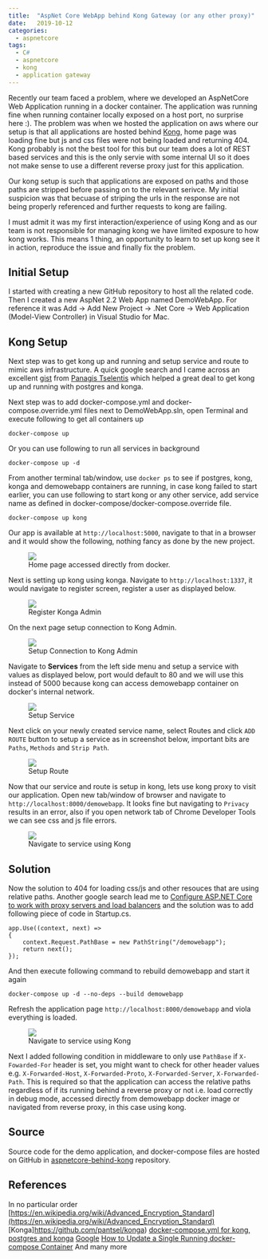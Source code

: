 ```yaml
---
title:  "AspNet Core WebApp behind Kong Gateway (or any other proxy)"
date:   2019-10-12
categories:
  - aspnetcore
tags:
  - C#
  - aspnetcore
  - kong
  - application gateway
---
```

Recently our team faced a problem, where we developed an AspNetCore Web Application running in a docker container. The application was running fine when running container locally exposed on a host port, no surprise here :). The problem was when we hosted the application on aws where our setup is that all applications are hosted behind [Kong](https://konghq.com/kong/), home page was loading fine but js and css files were not being loaded and returning 404. Kong probably is not the best tool for this but our team does a lot of REST based services and this is the only servie with some internal UI so it does not make sense to use a different reverse proxy just for this application.  

Our kong setup is such that applications are exposed on paths and those paths are stripped before passing on to the relevant serivce. My initial suspicion was that becuase of striping the urls in the response are not being properly referenced and further requests to kong are failing.  

I must admit it was my first interaction/experience of using Kong and as our team is not responsible for managing kong we have limited exposure to how kong works. This means 1 thing, an opportunity to learn to set up kong see it in action, reproduce the issue and finally fix the problem.  

## Initial Setup
I started with creating a new GitHub repository to host all the related code. Then I created a new AspNet 2.2 Web App named DemoWebApp. For reference it was Add -> Add New Project -> .Net Core -> Web Application (Model-View Controller) in Visual Studio for Mac.  

## Kong Setup
Next step was to get kong up and running and setup service and route to mimic aws infrastructure. A quick google search and I came across an excellent [gist](https://gist.github.com/pantsel/73d949774bd8e917bfd3d9745d71febf) from [Panagis Tselentis](https://github.com/pantsel) which helped a great deal to get kong up and running with postgres and konga.  

Next step was to add docker-compose.yml and docker-compose.override.yml files next to DemoWebApp.sln, open Terminal and execute following to get all containers up  
```
docker-compose up
```
Or you can use following to run all services in background  
```
docker-compose up -d
```

From another terminal tab/window, use `docker ps` to see if postgres, kong, konga and demowebapp containers are running, in case kong failed to start earlier, you can use following to start kong or any other service, add service name as defined in docker-compose/docker-compose.override file.  
```
docker-compose up kong
```

Our app is available at `http://localhost:5000`, navigate to that in a browser and it would show the following, nothing fancy as done by the new project.  
<figure>
  <a href="/assets/images/2019-10-12/001.png"><img src="/assets/images/2019-10-12/001.png"></a>
  <figcaption>Home page accessed directly from docker.</figcaption>
</figure>

Next is setting up kong using konga. Navigate to `http://localhost:1337`, it would navigate to register screen, register a user as displayed below.  
<figure>
  <a href="/assets/images/2019-10-12/002.png"><img src="/assets/images/2019-10-12/002.png"></a>
  <figcaption>Register Konga Admin</figcaption>
</figure>

On the next page setup connection to Kong Admin.  
<figure>
  <a href="/assets/images/2019-10-12/003.png"><img src="/assets/images/2019-10-12/003.png"></a>
  <figcaption>Setup Connection to Kong Admin</figcaption>
</figure>

Navigate to <strong>Services</strong> from the left side menu and setup a service with values as displayed below, port would default to 80 and we will use this instead of 5000 because kong can access demowebapp container on docker's internal network.  
<figure>
  <a href="/assets/images/2019-10-12/004.png"><img src="/assets/images/2019-10-12/004.png"></a>
  <figcaption>Setup Service</figcaption>
</figure>

Next click on your newly created service name, select Routes and click `ADD ROUTE` button to setup a service as in screenshot below, important bits are `Paths`, `Methods` and `Strip Path`.  
<figure>
  <a href="/assets/images/2019-10-12/005.png"><img src="/assets/images/2019-10-12/005.png"></a>
  <figcaption>Setup Route</figcaption>
</figure>

Now that our service and route is setup in kong, lets use kong proxy to visit our application. Open new tab/window of browser and navigate to `http://localhost:8000/demowebapp`. It looks fine but navigating to `Privacy` results in an error, also if you open network tab of Chrome Developer Tools we can see css and js file errors.  
<figure>
  <a href="/assets/images/2019-10-12/006.png"><img src="/assets/images/2019-10-12/006.png"></a>
  <figcaption>Navigate to service using Kong</figcaption>
</figure>

## Solution
Now the solution to 404 for loading css/js and other resouces that are using relative paths. Another google search lead me to [Configure ASP.NET Core to work with proxy servers and load balancers](https://docs.microsoft.com/en-us/aspnet/core/host-and-deploy/proxy-load-balancer?view=aspnetcore-2.2) and the solution was to add following piece of code in Startup.cs.  

```
app.Use((context, next) =>
{
    context.Request.PathBase = new PathString("/demowebapp");
    return next();
});
```
And then execute following command to rebuild demowebapp and start it again    
```
docker-compose up -d --no-deps --build demowebapp
```

Refresh the application page `http://localhost:8000/demowebapp` and viola everything is loaded.
<figure>
  <a href="/assets/images/2019-10-12/007.png"><img src="/assets/images/2019-10-12/007.png"></a>
  <figcaption>Navigate to service using Kong</figcaption>
</figure>

Next I added following condition in middleware to only use `PathBase` if `X-Fowarded-For` header is set, you might want to check for other header values e.g. `X-Forwarded-Host`, `X-Forwarded-Proto`, `X-Forwarded-Server`, `X-Forwarded-Path`. This is required so that the application can access the relative paths regardless of if its running behind a reverse proxy or not i.e. load correctly in debug mode, accessed directly from demowebapp docker image or navigated from reverse proxy, in this case using kong.

## Source
Source code for the demo application, and docker-compose files are hosted on GitHub in [aspnetcore-behind-kong](https://github.com/kashifsoofi/aspnetcore-behind-kong) repository.  

## References
In no particular order  
[https://en.wikipedia.org/wiki/Advanced_Encryption_Standard](https://en.wikipedia.org/wiki/Advanced_Encryption_Standard)
[Konga]https://github.com/pantsel/konga)
[docker-compose.yml for kong, postgres and konga](https://gist.github.com/pantsel/73d949774bd8e917bfd3d9745d71febf)
[Google](https://www.google.com)
[How to Update a Single Running docker-compose Container](https://staxmanade.com/2016/09/how-to-update-a-single-running-docker-compose-container/)
And many more